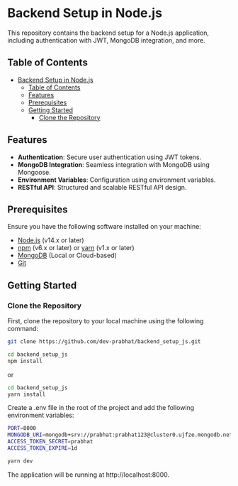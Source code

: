 # Backend Setup in Node.js

This repository contains the backend setup for a Node.js application, including authentication with JWT, MongoDB integration, and more.

## Table of Contents

- [Backend Setup in Node.js](#backend-setup-in-nodejs)
  - [Table of Contents](#table-of-contents)
  - [Features](#features)
  - [Prerequisites](#prerequisites)
  - [Getting Started](#getting-started)
    - [Clone the Repository](#clone-the-repository)

## Features

- **Authentication**: Secure user authentication using JWT tokens.
- **MongoDB Integration**: Seamless integration with MongoDB using Mongoose.
- **Environment Variables**: Configuration using environment variables.
- **RESTful API**: Structured and scalable RESTful API design.

## Prerequisites

Ensure you have the following software installed on your machine:

- [Node.js](https://nodejs.org/) (v14.x or later)
- [npm](https://www.npmjs.com/) (v6.x or later) or [yarn](https://yarnpkg.com/) (v1.x or later)
- [MongoDB](https://www.mongodb.com/) (Local or Cloud-based)
- [Git](https://git-scm.com/)

## Getting Started

### Clone the Repository

First, clone the repository to your local machine using the following command:

```bash
git clone https://github.com/dev-prabhat/backend_setup_js.git
```

```bash
cd backend_setup_js
npm install
```
or

```bash
cd backend_setup_js
yarn install
```
Create a .env file in the root of the project and add the following environment variables:

```bash
PORT=8000
MONGODB_URI=mongodb+srv://prabhat:prabhat123@cluster0.ujfze.mongodb.net
ACCESS_TOKEN_SECRET=prabhat
ACCESS_TOKEN_EXPIRE=1d
```


```bash
yarn dev
```

The application will be running at http://localhost:8000.